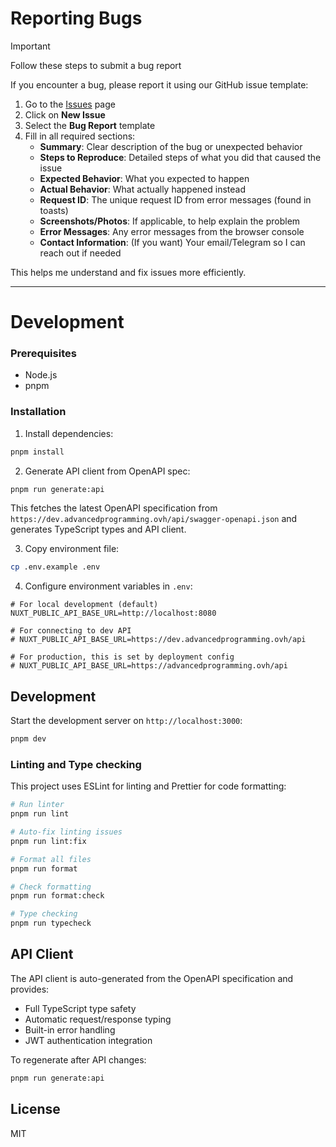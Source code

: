 # Reporting Bugs

> [!IMPORTANT]  
> Follow these steps to submit a bug report

If you encounter a bug, please report it using our GitHub issue template:

1. Go to the [Issues](https://github.com/FrostWalk/Frontend/issues) page
2. Click on **New Issue**
3. Select the **Bug Report** template
4. Fill in all required sections:
   - **Summary**: Clear description of the bug or unexpected behavior
   - **Steps to Reproduce**: Detailed steps of what you did that caused the issue
   - **Expected Behavior**: What you expected to happen
   - **Actual Behavior**: What actually happened instead
   - **Request ID**: The unique request ID from error messages (found in toasts)
   - **Screenshots/Photos**: If applicable, to help explain the problem
   - **Error Messages**: Any error messages from the browser console
   - **Contact Information**: (If you want) Your email/Telegram so I can reach out if needed

This helps me understand and fix issues more efficiently.

---

# Development

### Prerequisites

- Node.js
- pnpm

### Installation

1. Install dependencies:

```bash
pnpm install
```

2. Generate API client from OpenAPI spec:

```bash
pnpm run generate:api
```

This fetches the latest OpenAPI specification from `https://dev.advancedprogramming.ovh/api/swagger-openapi.json` and generates TypeScript types and API client.

3. Copy environment file:

```bash
cp .env.example .env
```

4. Configure environment variables in `.env`:

```env
# For local development (default)
NUXT_PUBLIC_API_BASE_URL=http://localhost:8080

# For connecting to dev API
# NUXT_PUBLIC_API_BASE_URL=https://dev.advancedprogramming.ovh/api

# For production, this is set by deployment config
# NUXT_PUBLIC_API_BASE_URL=https://advancedprogramming.ovh/api
```

## Development

Start the development server on `http://localhost:3000`:

```bash
pnpm dev
```

### Linting and Type checking

This project uses ESLint for linting and Prettier for code formatting:

```bash
# Run linter
pnpm run lint

# Auto-fix linting issues
pnpm run lint:fix

# Format all files
pnpm run format

# Check formatting
pnpm run format:check

# Type checking
pnpm run typecheck
```

## API Client

The API client is auto-generated from the OpenAPI specification and provides:

- Full TypeScript type safety
- Automatic request/response typing
- Built-in error handling
- JWT authentication integration

To regenerate after API changes:

```bash
pnpm run generate:api
```

## License

MIT
